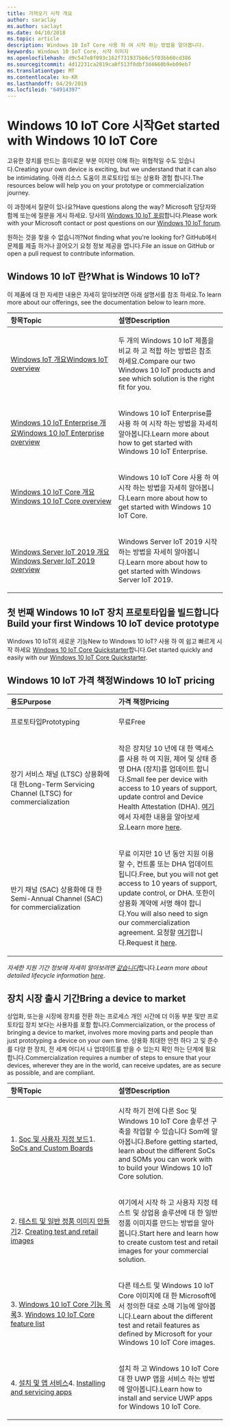 ```yaml
---
title: 가져오기 시작 개요
author: saraclay
ms.author: saclayt
ms.date: 04/10/2018
ms.topic: article
description: Windows 10 IoT Core 사용 하 여 시작 하는 방법을 알아봅니다.
keywords: Windows 10 IoT Core, 시작 이미지
ms.openlocfilehash: d9c547e8f093c162f731937bb6c5f03bb60cd386
ms.sourcegitcommit: 4d12231ca2819ca8f513f0dbf3d4660b9eb09eb7
ms.translationtype: MT
ms.contentlocale: ko-KR
ms.lasthandoff: 04/29/2019
ms.locfileid: "64914397"
---
```

# <a name="get-started-with-windows-10-iot-core"></a><span data-ttu-id="59b12-104">Windows 10 IoT Core 시작</span><span class="sxs-lookup"><span data-stu-id="59b12-104">Get started with Windows 10 IoT Core</span></span>

<span data-ttu-id="59b12-105">고유한 장치를 만드는 흥미로운 부분 이지만 이해 하는 위협적일 수도 있습니다.</span><span class="sxs-lookup"><span data-stu-id="59b12-105">Creating your own device is exciting, but we understand that it can also be intimidating.</span></span> <span data-ttu-id="59b12-106">아래 리소스 도움이 프로토타입 또는 상용화 경험 합니다.</span><span class="sxs-lookup"><span data-stu-id="59b12-106">The resources below will help you on your prototype or commercialization journey.</span></span> 

<span data-ttu-id="59b12-107">이 과정에서 질문이 있나요?</span><span class="sxs-lookup"><span data-stu-id="59b12-107">Have questions along the way?</span></span> <span data-ttu-id="59b12-108">Microsoft 담당자와 함께 또는에 질문을 게시 하세요. 당사의 [Windows 10 IoT 포럼](https://social.msdn.microsoft.com/forums/en-US/home?forum=WindowsIoT)합니다.</span><span class="sxs-lookup"><span data-stu-id="59b12-108">Please work with your Microsoft contact or post questions on our [Windows 10 IoT forum](https://social.msdn.microsoft.com/forums/en-US/home?forum=WindowsIoT).</span></span>

<span data-ttu-id="59b12-109">원하는 것을 찾을 수 없습니까?</span><span class="sxs-lookup"><span data-stu-id="59b12-109">Not finding what you're looking for?</span></span> <span data-ttu-id="59b12-110">GitHub에서 문제를 제출 하거나 끌어오기 요청 정보 제공을 엽니다.</span><span class="sxs-lookup"><span data-stu-id="59b12-110">File an issue on GitHub or open a pull request to contribute information.</span></span>

## <a name="what-is-windows-10-iot"></a><span data-ttu-id="59b12-111">Windows 10 IoT 란?</span><span class="sxs-lookup"><span data-stu-id="59b12-111">What is Windows 10 IoT?</span></span>

<span data-ttu-id="59b12-112">이 제품에 대 한 자세한 내용은 자세히 알아보려면 아래 설명서를 참조 하세요.</span><span class="sxs-lookup"><span data-stu-id="59b12-112">To learn more about our offerings, see the documentation below to learn more.</span></span> 

<table>
<colgroup>
<col width="50%" />
<col width="50%" />
</colgroup>
<thead>
<tr class="header">
<th align="left"><span data-ttu-id="59b12-113">항목</span><span class="sxs-lookup"><span data-stu-id="59b12-113">Topic</span></span></th>
<th align="left"><span data-ttu-id="59b12-114">설명</span><span class="sxs-lookup"><span data-stu-id="59b12-114">Description</span></span></th>
</tr>
</thead>
<tbody>

<tr class="odd">
<td align="left"><p><span data-ttu-id="59b12-115"><a href="windows-iot.md" data-raw-source="[Windows IoT Overview](windows-iot.md)">Windows IoT 개요</a></span><span class="sxs-lookup"><span data-stu-id="59b12-115"><a href="windows-iot.md" data-raw-source="[Windows IoT Overview](windows-iot.md)">Windows IoT overview</a></span></span></p></td>
<td align="left"><p><span data-ttu-id="59b12-116">두 개의 Windows 10 IoT 제품을 비교 하 고 적합 하는 방법은 참조 하세요.</span><span class="sxs-lookup"><span data-stu-id="59b12-116">Compare our two Windows 10 IoT products and see which solution is the right fit for you.</span></span></p></td>
</tr>

<tr class="odd">
<td align="left"><p><span data-ttu-id="59b12-117"><a href="windows-iot-enterprise.md" data-raw-source="[Windows 10 IoT Enterprise Overview](windows-iot-enterprise.md)">Windows 10 IoT Enterprise 개요</a></span><span class="sxs-lookup"><span data-stu-id="59b12-117"><a href="windows-iot-enterprise.md" data-raw-source="[Windows 10 IoT Enterprise Overview](windows-iot-enterprise.md)">Windows 10 IoT Enterprise overview</a></span></span></p></td>
<td align="left"><p><span data-ttu-id="59b12-118">Windows 10 IoT Enterprise를 사용 하 여 시작 하는 방법을 자세히 알아봅니다.</span><span class="sxs-lookup"><span data-stu-id="59b12-118">Learn more about how to get started with Windows 10 IoT Enterprise.</span></span></p></td>
</tr>

<tr class="odd">
<td align="left"><p><span data-ttu-id="59b12-119"><a href="windows-iot-core.md" data-raw-source="[Windows 10 IoT Core Overview](windows-iot-core.md)">Windows 10 IoT Core 개요</a></span><span class="sxs-lookup"><span data-stu-id="59b12-119"><a href="windows-iot-core.md" data-raw-source="[Windows 10 IoT Core Overview](windows-iot-core.md)">Windows 10 IoT Core overview</a></span></span></p></td>
<td align="left"><p><span data-ttu-id="59b12-120">Windows 10 IoT Core 사용 하 여 시작 하는 방법을 자세히 알아봅니다.</span><span class="sxs-lookup"><span data-stu-id="59b12-120">Learn more about how to get started with Windows 10 IoT Core.</span></span></p></td>
</tr>

<tr class="odd">
<td align="left"><p><span data-ttu-id="59b12-121"><a href="windows-iot-core.md" data-raw-source="[Windows 10 IoT Core Overview](windows-server.md)">Windows Server IoT 2019 개요</a></span><span class="sxs-lookup"><span data-stu-id="59b12-121"><a href="windows-iot-core.md" data-raw-source="[Windows 10 IoT Core Overview](windows-server.md)">Windows Server IoT 2019 overview</a></span></span></p></td>
<td align="left"><p><span data-ttu-id="59b12-122">Windows Server IoT 2019 시작 하는 방법을 자세히 알아봅니다.</span><span class="sxs-lookup"><span data-stu-id="59b12-122">Learn more about how to get started with Windows Server IoT 2019.</span></span></p></td>
</tr>

</tbody>
</table>

## <a name="build-your-first-windows-10-iot-device-prototype"></a><span data-ttu-id="59b12-123">첫 번째 Windows 10 IoT 장치 프로토타입을 빌드합니다</span><span class="sxs-lookup"><span data-stu-id="59b12-123">Build your first Windows 10 IoT device prototype</span></span>

<span data-ttu-id="59b12-124">Windows 10 IoT의 새로운 기능</span><span class="sxs-lookup"><span data-stu-id="59b12-124">New to Windows 10 IoT?</span></span> <span data-ttu-id="59b12-125">사용 하 여 쉽고 빠르게 시작 하세요 [Windows 10 IoT Core Quickstarter](tutorials/Tutorials.md)합니다.</span><span class="sxs-lookup"><span data-stu-id="59b12-125">Get started quickly and easily with our [Windows 10 IoT Core Quickstarter](tutorials/Tutorials.md).</span></span> 

## <a name="windows-10-iot-pricing"></a><span data-ttu-id="59b12-126">Windows 10 IoT 가격 책정</span><span class="sxs-lookup"><span data-stu-id="59b12-126">Windows 10 IoT pricing</span></span>

<table>
<colgroup>
<col width="50%" />
<col width="50%" />
</colgroup>
<thead>
<tr class="header">
<th align="left"><span data-ttu-id="59b12-127">용도</span><span class="sxs-lookup"><span data-stu-id="59b12-127">Purpose</span></span></th>
<th align="left"><span data-ttu-id="59b12-128">가격 책정</span><span class="sxs-lookup"><span data-stu-id="59b12-128">Pricing</span></span></th>
</tr>
</thead>
<tbody>

<tr class="odd">
<td align="left"><p><span data-ttu-id="59b12-129">프로토타입</span><span class="sxs-lookup"><span data-stu-id="59b12-129">Prototyping</span></span></p></td>
<td align="left"><p><span data-ttu-id="59b12-130">무료</span><span class="sxs-lookup"><span data-stu-id="59b12-130">Free</span></span></p></td>
</tr>

<tr class="odd">
<td align="left"><p><span data-ttu-id="59b12-131">장기 서비스 채널 (LTSC) 상용화에 대 한</span><span class="sxs-lookup"><span data-stu-id="59b12-131">Long-Term Servicing Channel (LTSC) for commercialization</span></span></p></td>
<td align="left"><p><span data-ttu-id="59b12-132">작은 장치당 10 년에 대 한 액세스를 사용 하 여 지원, 제어 및 상태 증명 DHA (장치)를 업데이트 합니다.</span><span class="sxs-lookup"><span data-stu-id="59b12-132">Small fee per device with access to 10 years of support, update control and Device Health Attestation (DHA).</span></span> <span data-ttu-id="59b12-133"><a href="https://docs.microsoft.com/windows-hardware/manufacture/iot/iotcoreservicesoverview" data-raw-source="[here](https://docs.microsoft.com/windows-hardware/manufacture/iot/iotcoreservicesoverview)">여기</a>에서 자세한 내용을 알아보세요.</span><span class="sxs-lookup"><span data-stu-id="59b12-133">Learn more <a href="https://docs.microsoft.com/windows-hardware/manufacture/iot/iotcoreservicesoverview" data-raw-source="[here](https://docs.microsoft.com/windows-hardware/manufacture/iot/iotcoreservicesoverview)">here</a>.</span></span></p></td>
</tr>

<tr class="odd">
<td align="left"><p><span data-ttu-id="59b12-134">반기 채널 (SAC) 상용화에 대 한</span><span class="sxs-lookup"><span data-stu-id="59b12-134">Semi-Annual Channel (SAC) for commercialization</span></span></p></td>
<td align="left"><p><span data-ttu-id="59b12-135">무료 이지만 10 년 동안 지원 이용할 수, 컨트롤 또는 DHA 업데이트 됩니다.</span><span class="sxs-lookup"><span data-stu-id="59b12-135">Free, but you will not get access to 10 years of support, update control, or DHA.</span></span> <span data-ttu-id="59b12-136">또한이 상용화 계약에 서명 해야 합니다.</span><span class="sxs-lookup"><span data-stu-id="59b12-136">You will also need to sign our commercialization agreement.</span></span> <span data-ttu-id="59b12-137">요청할 <a href="https://www.aka.ms/SAC-agreement">여기</a>합니다.</span><span class="sxs-lookup"><span data-stu-id="59b12-137">Request it <a href="https://www.aka.ms/SAC-agreement">here</a>.</span></span></p></td>
</tr>

</tbody>
</table>

<span data-ttu-id="59b12-138"><i>자세한 지원 기간 정보에 자세히 알아보려면 [같습니다](https://support.microsoft.com/en-us/lifecycle/search?alpha=IoT%20Core)</i>합니다.</span><span class="sxs-lookup"><span data-stu-id="59b12-138"><i>Learn more about detailed lifecycle information [here](https://support.microsoft.com/en-us/lifecycle/search?alpha=IoT%20Core)</i>.</span></span>

## <a name="bring-a-device-to-market"></a><span data-ttu-id="59b12-139">장치 시장 출시 기간</span><span class="sxs-lookup"><span data-stu-id="59b12-139">Bring a device to market</span></span>

<span data-ttu-id="59b12-140">상업화, 또는을 시장에 장치를 전환 하는 프로세스 개인 시간에 더 이동 부분 및만 프로토타입 장치 보다는 사용자를 포함 합니다.</span><span class="sxs-lookup"><span data-stu-id="59b12-140">Commercialization, or the process of bringing a device to market, involves more moving parts and people than just prototyping a device on your own time.</span></span> <span data-ttu-id="59b12-141">상용화 최대한 안전 하다 고 및 준수를 다양 한 장치, 전 세계 어디서 나 업데이트를 받을 수 있는지 확인 하는 단계에 필요 합니다.</span><span class="sxs-lookup"><span data-stu-id="59b12-141">Commercialization requires a number of steps to ensure that your devices, wherever they are in the world, can receive updates, are as secure as possible, and are compliant.</span></span> 

<table>
<colgroup>
<col width="50%" />
<col width="50%" />
</colgroup>
<thead>
<tr class="header">
<th align="left"><span data-ttu-id="59b12-142">항목</span><span class="sxs-lookup"><span data-stu-id="59b12-142">Topic</span></span></th>
<th align="left"><span data-ttu-id="59b12-143">설명</span><span class="sxs-lookup"><span data-stu-id="59b12-143">Description</span></span></th>
</tr>
</thead>
<tbody>

<tr class="odd">
<td align="left"><p><span data-ttu-id="59b12-144">1. <a href="learn-about-hardware/SoCsAndCustomBoards.md" data-raw-source="[SoCs and Custom Boards](learn-about-hardware/SoCsAndCustomBoards.md)">Soc 및 사용자 지정 보드</a></span><span class="sxs-lookup"><span data-stu-id="59b12-144">1. <a href="learn-about-hardware/SoCsAndCustomBoards.md" data-raw-source="[SoCs and Custom Boards](learn-about-hardware/SoCsAndCustomBoards.md)">SoCs and Custom Boards</a></span></span></p></td>
<td align="left"><p><span data-ttu-id="59b12-145">시작 하기 전에 다른 Soc 및 Windows 10 IoT Core 솔루션 구축을 작업할 수 있습니다 Som에 알아봅니다.</span><span class="sxs-lookup"><span data-stu-id="59b12-145">Before getting started, learn about the different SoCs and SOMs you can work with to build your Windows 10 IoT Core solution.</span></span></p></td>
</tr>

<tr class="odd">
<td align="left"><p><span data-ttu-id="59b12-146">2. <a href="https://docs.microsoft.com/windows-hardware/manufacture/iot/iot-core-manufacturing-guide" data-raw-source="[Creating test and retail images](https://docs.microsoft.com/windows-hardware/manufacture/iot/iot-core-manufacturing-guide)">테스트 및 일반 정품 이미지 만들기</a></span><span class="sxs-lookup"><span data-stu-id="59b12-146">2. <a href="https://docs.microsoft.com/windows-hardware/manufacture/iot/iot-core-manufacturing-guide" data-raw-source="[Creating test and retail images](https://docs.microsoft.com/windows-hardware/manufacture/iot/iot-core-manufacturing-guide)">Creating test and retail images</a></span></span></p></td>
<td align="left"><p><span data-ttu-id="59b12-147">여기에서 시작 하 고 사용자 지정 테스트 및 상업용 솔루션에 대 한 일반 정품 이미지를 만드는 방법을 알아봅니다.</span><span class="sxs-lookup"><span data-stu-id="59b12-147">Start here and learn how to create custom test and retail images for your commercial solution.</span></span></p></td>
</tr>

<tr class="odd">
<td align="left"><p><span data-ttu-id="59b12-148">3. <a href="https://docs.microsoft.com/windows-hardware/manufacture/iot/iot-core-feature-list" data-raw-source="[Windows 10 IoT Core feature list](https://docs.microsoft.com/windows-hardware/manufacture/iot/iot-core-feature-list)">Windows 10 IoT Core 기능 목록</a></span><span class="sxs-lookup"><span data-stu-id="59b12-148">3. <a href="https://docs.microsoft.com/windows-hardware/manufacture/iot/iot-core-feature-list" data-raw-source="[Windows 10 IoT Core feature list](https://docs.microsoft.com/windows-hardware/manufacture/iot/iot-core-feature-list)">Windows 10 IoT Core feature list</a></span></span></p></td>
<td align="left"><p><span data-ttu-id="59b12-149">다른 테스트 및 Windows 10 IoT Core 이미지에 대 한 Microsoft에서 정의한 대로 소매 기능에 알아봅니다.</span><span class="sxs-lookup"><span data-stu-id="59b12-149">Learn about the different test and retail features as defined by Microsoft for your Windows 10 IoT Core images.</span></span></p></td>
</tr>

<tr class="odd">
<td align="left"><p><span data-ttu-id="59b12-150">4. <a href="https://docs.microsoft.com/windows-hardware/service/iot/servicing-msstore" data-raw-source="[Installing and servicing apps](https://docs.microsoft.com/windows-hardware/service/iot/servicing-msstore)">설치 및 앱 서비스</a></span><span class="sxs-lookup"><span data-stu-id="59b12-150">4. <a href="https://docs.microsoft.com/windows-hardware/service/iot/servicing-msstore" data-raw-source="[Installing and servicing apps](https://docs.microsoft.com/windows-hardware/service/iot/servicing-msstore)">Installing and servicing apps</a></span></span></p></td>
<td align="left"><p><span data-ttu-id="59b12-151">설치 하 고 Windows 10 IoT Core 대 한 UWP 앱을 서비스 하는 방법에 알아봅니다.</span><span class="sxs-lookup"><span data-stu-id="59b12-151">Learn how to install and service UWP apps for Windows 10 IoT Core.</span></span></p></td>
</tr>


</tbody>
</table>
